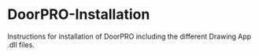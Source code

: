 # DoorPRO-Installation
Instructions for installation of DoorPRO including the different Drawing App .dll files.
